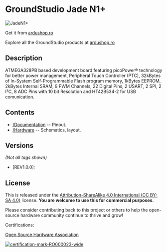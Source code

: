 GroundStudio Jade N1+
====================================
![JadeN1+](https://github.com/GroundStudio/Jade_N1plus/assets/77836107/9170b000-9352-4575-82d9-11bf14fdb31c)

Get it from [ardushop.ro](https://ardushop.ro/en/groundstudio/1403-jade-n1-rev100-6427854020598.html)

Explore all the GroundStudio products at [ardushop.ro](https://ardushop.ro/en/37-groundstudio)

Description
-------------------
ATMEGA328PB based development board featuring picoPower® technology for better power management, Peripheral Touch Controller (PTC), 32kBytes of In-System Self-Programmable Flash program memory,  1kBytes EEPROM, 2kBytes Internal SRAM, 9 PWM Channels, 22 Digital Pins, 2 USART, 2 SPI, 2 I²C, 8 ADC Pins with 10 bit Resolution and HT42B534-2 for USB comunication.

Contents
-------------------

* [/Documentation](https://github.com/GroundStudio/Jade_N1plus/tree/main/Documentation) -- Pinout.
* [/Hardware](https://github.com/GroundStudio/Jade_N1plus/tree/main/Hardware) -- Schematics, layout.

Versions
-------------------
*(Not all tags shown)*
- [REV1.0.0]:

License
-------------------

This is released under the [Attribution-ShareAlike 4.0 International (CC BY-SA 4.0)](https://creativecommons.org/licenses/by-sa/4.0/) license. 
**You are welcome to use this for commercial purposes.**

Please consider contributing back to this project or others to help the open-source hardware community continue to thrive and grow! 

Certifications:

[Open Source Hardware Association](https://certification.oshwa.org/ro000023.html)   
   
[![certification-mark-RO000023-wide](https://github.com/GroundStudio/Jade_N1plus/assets/77836107/9185bdd0-8e3a-4224-9fe1-ce0db616117c)
](https://certification.oshwa.org/ro000023.html)


